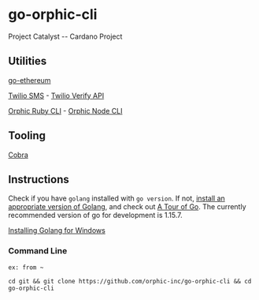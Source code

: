 # go-orphic-cli
Project Catalyst -- Cardano Project

## Utilities

[go-ethereum](https://github.com/ethereum/go-ethereum)

[Twilio SMS](https://www.twilio.com/blog/2017/09/send-text-messages-golang.html) - [Twilio Verify API](https://www.twilio.com/docs/verify/api)

[Orphic Ruby CLI](https://github.com/orphic-inc/orphic-ruby-cli) - [Orphic Node CLI](https://github.com/orphic-inc/orphic-node-cli)

## Tooling

[Cobra](https://github.com/spf13/cobra)


## Instructions

Check if you have `golang` installed with `go version`. If not, [install an appropriate version of Golang](https://golang.org/doc/install), and check out [A Tour of Go](https://tour.golang.org/welcome/1). The currently recommended version of go for development is 1.15.7.

[Installing Golang for Windows](https://github.com/abourget/getting-started-with-golang/blob/master/Getting_Started_for_Windows.md)

### Command Line

`ex: from ~`

```
cd git && git clone https://github.com/orphic-inc/go-orphic-cli && cd go-orphic-cli
```
